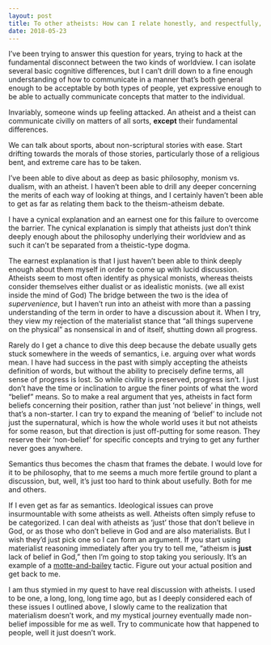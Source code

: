 ```yaml
---
layout: post
title: To other atheists: How can I relate honestly, and respectfully, with persons of faith, while at the same time being confident that their object of worship is an internally imagined construct (Out of respect, I have kept this idea private)?
date: 2018-05-23
---
```


<p>I’ve been trying to answer this question for years, trying to hack at the fundamental disconnect between the two kinds of worldview. I can isolate several basic cognitive differences, but I can’t drill down to a fine enough understanding of how to communicate in a manner that’s both general enough to be acceptable by both types of people, yet expressive enough to be able to actually communicate concepts that matter to the individual.</p><p>Invariably, someone winds up feeling attacked. An atheist and a theist can communicate civilly on matters of all sorts, <b>except</b> their fundamental differences.</p><p>We can talk about sports, about non-scriptural stories with ease. Start drifting towards the morals of those stories, particularly those of a religious bent, and extreme care has to be taken.</p><p>I’ve been able to dive about as deep as basic philosophy, monism vs. dualism, with an atheist. I haven’t been able to drill any deeper concerning the merits of each way of looking at things, and I certainly haven’t been able to get as far as relating them back to the theism-atheism debate.</p><p>I have a cynical explanation and an earnest one for this failure to overcome the barrier. The cynical explanation is simply that atheists just don’t think deeply enough about the philosophy underlying their worldview and as such it can’t be separated from a theistic-type dogma.</p><p>The earnest explanation is that I just haven’t been able to think deeply enough about them myself in order to come up with lucid discussion. Atheists seem to most often identify as physical monists, whereas theists consider themselves either dualist or as idealistic monists. (we all exist inside the mind of God) The bridge between the two is the idea of <i>supervenience</i>, but I haven’t run into an atheist with more than a passing understanding of the term in order to have a discussion about it. When I try, they view my rejection of the materialist stance that “all things supervene on the physical” as nonsensical in and of itself, shutting down all progress.</p><p>Rarely do I get a chance to dive this deep because the debate usually gets stuck somewhere in the weeds of semantics, i.e. arguing over what words mean. I have had success in the past with simply accepting the atheists definition of words, but without the ability to precisely define terms, all sense of progress is lost. So while civility is preserved, progress isn’t. I just don’t have the time or inclination to argue the finer points of what the word “belief” means. So to make a real argument that yes, atheists in fact form beliefs concerning their position, rather than just ‘not believe’ in things, well that’s a non-starter. I can try to expand the meaning of ‘belief’ to include not just the supernatural, which is how the whole world uses it but not atheists for some reason, but that direction is just off-putting for some reason. They reserve their ‘non-belief’ for specific concepts and trying to get any further never goes anywhere.</p><p>Semantics thus becomes the chasm that frames the debate. I would love for it to be philosophy, that to me seems a much more fertile ground to plant a discussion, but, well, it’s just too hard to think about usefully. Both for me and others.</p><p>If I even get as far as semantics. Ideological issues can prove insurmountable with some atheists as well. Atheists often simply refuse to be categorized. I can deal with atheists as ‘just’ those that don’t believe in God, or as those who don’t believe in God and are also materialists. But I wish they’d just pick one so I can form an argument. If you start using materialist reasoning immediately after you try to tell me, “atheism is <b>just</b> lack of belief in God,” then I’m going to stop taking you seriously. It’s an example of a <a href="http://slatestarcodex.com/2014/11/03/all-in-all-another-brick-in-the-motte/" data-qt-tooltip="slatestarcodex.com">motte-and-bailey</a> tactic. Figure out your actual position and get back to me.</p><p>I am thus stymied in my quest to have real discussion with atheists. I used to be one, a long, long, long time ago, but as I deeply considered each of these issues I outlined above, I slowly came to the realization that materialism doesn’t work, and my mystical journey eventually made non-belief impossible for me as well. Try to communicate how that happened to people, well it just doesn’t work.</p>
